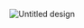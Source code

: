 ![Untitled design](https://github.com/user-attachments/assets/a7ac270a-aa74-4a11-87c6-614915e6c92b)
